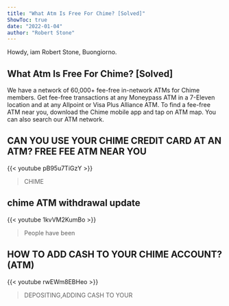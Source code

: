 ```yaml
---
title: "What Atm Is Free For Chime? [Solved]"
ShowToc: true 
date: "2022-01-04"
author: "Robert Stone" 
---
```


Howdy, iam Robert Stone, Buongiorno.
## What Atm Is Free For Chime? [Solved]
We have a network of 60,000+ fee-free in-network ATMs for Chime members. Get fee-free transactions at any Moneypass ATM in a 7-Eleven location and at any Allpoint or Visa Plus Alliance ATM. To find a fee-free ATM near you, download the Chime mobile app and tap on ATM map. You can also search our ATM network.

## CAN YOU USE YOUR CHIME CREDIT CARD AT AN ATM? FREE FEE ATM NEAR YOU
{{< youtube pB95u7TiGzY >}}
>CHIME

## chime ATM withdrawal update
{{< youtube 1kvVM2KumBo >}}
>People have been 

## HOW TO ADD CASH TO YOUR CHIME ACCOUNT? (ATM)
{{< youtube rwEWm8EBHeo >}}
>DEPOSITING,ADDING CASH TO YOUR 

